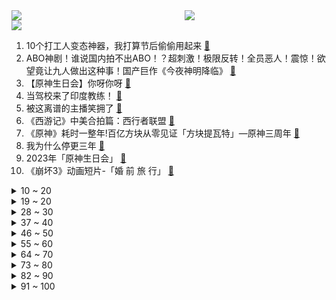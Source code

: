 <div >
	<a style="float:left;width:55%;" href = "https://github.com/anuraghazra/github-readme-stats">
	 <img src = "https://github-readme-stats.vercel.app/api?username=iuuuuuaena&theme=buefy&show_icons=true"/>
	</a>
	<a  style="float:right;width:45%" href = "https://github.com/anuraghazra/github-readme-stats">
	 <img  src="https://github-readme-stats.vercel.app/api/top-langs/?username=anuraghazra&layout=compact"/>
	</a>
	</div>

[![](https://img.shields.io/badge/jxd-@jxdgogogo.xyz-yellowgreen.svg)](https://www.jxdgogogo.xyz)<br>
1. 10个打工人变态神器，我打算节后偷偷用起来 [:link:](//www.bilibili.com/video/BV1n84y1U7d7) <br>
2. ABO神剧！谁说国内拍不出ABO！？超刺激！极限反转！全员恶人！震惊！欲望竟让九人做出这种事！国产巨作《今夜神明降临》 [:link:](//www.bilibili.com/video/BV1M94y1Y7ZZ) <br>
3. 【原神生日会】你呀你呀 [:link:](//www.bilibili.com/video/BV1z8411y7Np) <br>
4. 当驾校来了印度教练！ [:link:](//www.bilibili.com/video/BV1tC4y1f7mc) <br>
5. 被这离谱的主播笑拥了 [:link:](//www.bilibili.com/video/BV1K8411C7EC) <br>
6. 《西游记》中美合拍篇：西行者联盟 [:link:](//www.bilibili.com/video/BV1sj41187CX) <br>
7. 《原神》耗时一整年!百亿方块从零见证「方块提瓦特」—原神三周年 [:link:](//www.bilibili.com/video/BV1Tz4y157DB) <br>
8. 我为什么停更三年 [:link:](//www.bilibili.com/video/BV1ru4y147fk) <br>
9. 2023年「原神生日会」 [:link:](//www.bilibili.com/video/BV1VH4y1U797) <br>
10. 《崩坏3》动画短片-「婚 前 旅 行」 [:link:](//www.bilibili.com/video/BV1tu411u7Qm) <br>
<details>
<summary>10 ~ 20</summary>

11. 挑战城市暴走10公里到小精灵家...【第三期】 [:link:](//www.bilibili.com/video/BV1wN411E7A9) <br>
12. 让十五个艺术家创作同一个题材的作品，能有多卷？ [:link:](//www.bilibili.com/video/BV1Ep4y1c74P) <br>
13. 《崩坏：星穹铁道》1.4版本「冬梦激醒」前瞻特别节目 [:link:](//www.bilibili.com/video/BV1XH4y1m7f2) <br>
14. 奥运会能加上这个吗 [:link:](//www.bilibili.com/video/BV1GF411U7ur) <br>
15. 教你拥有乖巧懂事的舍友 [:link:](//www.bilibili.com/video/BV1aw411m7ut) <br>
16. 中秋快乐~ 今晚月色会很美吧 [:link:](//www.bilibili.com/video/BV1GH4y1Z7yS) <br>
17. 都什么年代，谁还打传统白骨精？！！ [:link:](//www.bilibili.com/video/BV1cH4y1Z7HM) <br>
18. 究极难狗生存！当你开局只有「一格空间」!!？ [:link:](//www.bilibili.com/video/BV12r4y1f7L3) <br>
19. 因为拍了江西辣，竟然被政府请去喝茶？ [:link:](//www.bilibili.com/video/BV1484y1U7Qm) <br>
</details>
<details>
<summary>19 ~ 20</summary>

20. 骆驼都能烤，还有什么我烤不了的吗？ [:link:](//www.bilibili.com/video/BV1kF41117EX) <br>
21. 奇迹般的接棒！！！ [:link:](//www.bilibili.com/video/BV15p4y1c7y8) <br>
22. 天生淡漠者 但是经常被别人夸性格好 [:link:](//www.bilibili.com/video/BV1mu4y147vG) <br>
23. 看题！打错的收拾书包！ [:link:](//www.bilibili.com/video/BV1KN411E7WX) <br>
24. 中秋特供|| 西游宇宙的"听话听音"巅峰战，灌江口雇佣兵集团"听调不听宣"的真实内涵 [:link:](//www.bilibili.com/video/BV1p84y1U7rR) <br>
25. 当我发现妈妈竟然是16W粉丝的网红…. [:link:](//www.bilibili.com/video/BV12w411Y7KE) <br>
26. 胃口不好，就吃一根面 [:link:](//www.bilibili.com/video/BV1a34y1G7M7) <br>
27. 3D恐惧！这是缠绕水草？ [:link:](//www.bilibili.com/video/BV1Xj411t7Bs) <br>
28. 重生之我是乐园总裁 [:link:](//www.bilibili.com/video/BV1WH4y1U7Ro) <br>
</details>
<details>
<summary>28 ~ 30</summary>

29. 请补充狗狗部分。 [:link:](//www.bilibili.com/video/BV1Uu4y147uo) <br>
30. 【原神生日会】Light in abyss 深渊光辉 [:link:](//www.bilibili.com/video/BV1nC4y1f74C) <br>
31. 画画如此的简单，你还学不会？ [:link:](//www.bilibili.com/video/BV1PP41187KW) <br>
32. 梦回十六岁！ [:link:](//www.bilibili.com/video/BV1d84y1U7J9) <br>
33. 为我好和胃好只能选择一个 [:link:](//www.bilibili.com/video/BV1xV411w7K9) <br>
34. 小猫咪们虽然没那么自由，但是它们是幸福的 [:link:](//www.bilibili.com/video/BV1Cu4y147C1) <br>
35. 新世纪夹子战士—初号机、二号机抵达战场 [:link:](//www.bilibili.com/video/BV1hh4y1h774) <br>
36. 黄 家 骑 士 [:link:](//www.bilibili.com/video/BV1Kw411e7En) <br>
37. 国庆，宜团圆！这部《中国台湾地理》送给你【4K】 [:link:](//www.bilibili.com/video/BV1CC4y157Gg) <br>
</details>
<details>
<summary>37 ~ 40</summary>

38. 【猛兽派对】好好好～你这么玩是吧？ [:link:](//www.bilibili.com/video/BV1LN4y1f7BX) <br>
39. 本来挺喜欢米老鼠的... [:link:](//www.bilibili.com/video/BV1Rz4y137HW) <br>
40. 【影史上100个关于花的镜头】“那就祝你有数不尽的鲜花和浪漫吧” [:link:](//www.bilibili.com/video/BV1e841117RD) <br>
41. 【罗翔】又是一年中秋夜，人生何处寻圆满 [:link:](//www.bilibili.com/video/BV1j841117RG) <br>
42. 卧底十年他不愿再做坏人，可置身无间地狱又怎能解脱，高分经典港片《无间道》 [:link:](//www.bilibili.com/video/BV15V411w7gE) <br>
43. 探秘迪拜头等舱自助！2000元4小时！都吃些什么？ [:link:](//www.bilibili.com/video/BV1zF41117dz) <br>
44. 华为能挡子弹！Mate X5 折叠屏抗冲击 抗刮 防水暴力测试 [:link:](//www.bilibili.com/video/BV1Em4y1V7ez) <br>
45. 太可怕了！动捕演员走几步就性情大变？【曦曦鱼】 [:link:](//www.bilibili.com/video/BV1tw41117oB) <br>
46. 当你总认为你做的够好时 [:link:](//www.bilibili.com/video/BV1m94y1a7Qs) <br>
</details>
<details>
<summary>46 ~ 50</summary>

47. 善良且正义的枫丹审判官，那维莱特的背景故事 [:link:](//www.bilibili.com/video/BV1p94y1Y79H) <br>
48. 终于可以好好睡觉了。 [:link:](//www.bilibili.com/video/BV1UH4y1o7GH) <br>
49. 当 代 青 年 时 长 现 状 [:link:](//www.bilibili.com/video/BV1oz4y137bm) <br>
50. 能吃天地万物的猪！我爸带我出诊，长见识了 [:link:](//www.bilibili.com/video/BV16j411t74j) <br>
51. 【巨石强森】偶遇粉丝的日常 [:link:](//www.bilibili.com/video/BV1ap4y1c7vC) <br>
52. 【原神HoYoFair】时代… 变了？ [:link:](//www.bilibili.com/video/BV1Uh4y1A7Um) <br>
53. 在世界尽头的冰岛，寻找世界上最孤独的房子！ 4K HDR [:link:](//www.bilibili.com/video/BV1Tw411e7Mq) <br>
54. 在律师朋友面前疯狂违法，会不会把他逼疯？ [:link:](//www.bilibili.com/video/BV1Mw411e76R) <br>
55. 《崩坏：星穹铁道》符玄角色手书「命途」 [:link:](//www.bilibili.com/video/BV1Rz4y1375m) <br>
</details>
<details>
<summary>55 ~ 60</summary>

56. 我问投资人老爸：工资低是因为不努力吗 [:link:](//www.bilibili.com/video/BV1bV411w7um) <br>
57. 服务好每一个爱窥屏的陌生人 [:link:](//www.bilibili.com/video/BV1qu4y167Vm) <br>
58. 威胁你！ [:link:](//www.bilibili.com/video/BV1Wh4y1h7jd) <br>
59. 郭京飞 我的精神导师 [:link:](//www.bilibili.com/video/BV1wV411F7qn) <br>
60. 这也太土豪了吧 [:link:](//www.bilibili.com/video/BV1DV411c7wC) <br>
61. 潮男在元梦之星改造兄弟！ [:link:](//www.bilibili.com/video/BV1ju411u7o2) <br>
62. 【相对论】龙兽医儿子上线：“我给我爸拍视频” [:link:](//www.bilibili.com/video/BV1iH4y1U7q9) <br>
63. 【原神小剧场】水神审判四神 [:link:](//www.bilibili.com/video/BV1A841117Ny) <br>
64. 你说你惹我干嘛？！哪一期让你印象深刻？！ [:link:](//www.bilibili.com/video/BV1934y1A7tc) <br>
</details>
<details>
<summary>64 ~ 70</summary>

65. 非物质文化遗产  制作鱼露 [:link:](//www.bilibili.com/video/BV1fj411y7X2) <br>
66. 【摩斯神探】超燃动作，女战神为父复仇，独自一人掀翻黑势力！ [:link:](//www.bilibili.com/video/BV1kC4y157rV) <br>
67. “妈妈，我遇见了心软的神”，变形计中最幸运的小女孩！看完爆哭 [:link:](//www.bilibili.com/video/BV1A841117ar) <br>
68. 【密码的馒头】中秋快乐五人馒头吃一个 [:link:](//www.bilibili.com/video/BV1Vw4111772) <br>
69. 【散人】锈湖新作解谜《地铁繁花》 穿越时空的车站 [:link:](//www.bilibili.com/video/BV17w411m79B) <br>
70. 双 标 人 生 [:link:](//www.bilibili.com/video/BV1S8411y7TN) <br>
71. 风抓不住，幸福靠自己争取 [:link:](//www.bilibili.com/video/BV1Gw411Y72g) <br>
72. 女装达摩上线正式服了，这一拳谁顶得住 [:link:](//www.bilibili.com/video/BV15u411u7uY) <br>
73. 《最抽象的一集！！》 [:link:](//www.bilibili.com/video/BV1PV411F7q8) <br>
</details>
<details>
<summary>73 ~ 80</summary>

74. 我开个夜车还能撞鬼不成？ [:link:](//www.bilibili.com/video/BV1Gw41117HB) <br>
75. 原子弹之父，为什么反对制造氢弹？奥本海默与泰勒的世纪之争【历史调研室42】 [:link:](//www.bilibili.com/video/BV18u411u7Ry) <br>
76. 听说你们这里招卷王 [:link:](//www.bilibili.com/video/BV1Bm4y1G7TR) <br>
77. 【渚薰】彼岸安。 [:link:](//www.bilibili.com/video/BV1xH4y1m7yr) <br>
78. 2023 崩坏3同人生日会 「琪亚娜的七周年绮遇」 [:link:](//www.bilibili.com/video/BV1nh4y1h7Ky) <br>
79. 《原神》提瓦特冒险纪念视频：旅行三周年手札 [:link:](//www.bilibili.com/video/BV1iu4y167di) <br>
80. 【崩坏3生日会】七年回忆，化作温暖的团子大家族 [:link:](//www.bilibili.com/video/BV1tr4y1f7p2) <br>
81. 【原神一条龙全收集】黎翡区+研究院区(成就数243)枫丹4.1/宝箱/神瞳/金属盒/摩拉堆/神秘的矿石/ 聚能式机芯元件/水之印/探索度/路线规划/原神4.1 [:link:](//www.bilibili.com/video/BV16z4y137cn) <br>
82. 无法接受室友的生理遗留 [:link:](//www.bilibili.com/video/BV1Pw411e7Zo) <br>
</details>
<details>
<summary>82 ~ 90</summary>

83. 为了变成吉祥物，我黑化了...... [:link:](//www.bilibili.com/video/BV16w41117f2) <br>
84. 这个挑战真的很难完成！一大坨肥肉下饭！ [:link:](//www.bilibili.com/video/BV1N34y1P7jQ) <br>
85. “我真是没用！只为您抢到了二等座！“【高情商神回复】 [:link:](//www.bilibili.com/video/BV1BF41117Z7) <br>
86. “b王”驾到，通通闪开 [:link:](//www.bilibili.com/video/BV1MN4y1f73D) <br>
87. 花90天烤一块肉，你说该卖多少钱？ [:link:](//www.bilibili.com/video/BV1Ak4y1F7C4) <br>
88. 【荣耀梯度排行56】永远不要和版本抗衡！ [:link:](//www.bilibili.com/video/BV1zu4y147tM) <br>
89. 华为Mate60 Pro体验：用起来表现如何？ [:link:](//www.bilibili.com/video/BV1Uu4y1473R) <br>
90. 爱上骷髅是什么感觉，爱情电影就该这么拍，从前车马很慢，书信很远，一生只够爱一个人 [:link:](//www.bilibili.com/video/BV1wV411w7JE) <br>
91. 史上最感人游戏彩蛋！53岁母亲感动游戏官方，最终与去世孩子在游戏中相见！ [:link:](//www.bilibili.com/video/BV1Ej41187Nx) <br>
</details>
<details>
<summary>91 ~ 100</summary>

92. 还要陪你继续旅行！你不会腻吧？【原宝3周年快乐】 [:link:](//www.bilibili.com/video/BV1mz4y1V7B6) <br>
93. 又是一年守舍人！！ [:link:](//www.bilibili.com/video/BV1YV411w7E5) <br>
94. 【李若彤】来天津体验大姨盘头，被大姨认成“刘若彤”？ [:link:](//www.bilibili.com/video/BV1Mz4y1G76i) <br>
95. 【花玲】月下浪漫（月下原创曲） [:link:](//www.bilibili.com/video/BV1ck4y1F7qE) <br>
96. 挑战题材尺度！关于《坚如磐石》可以透露的一切！【有备而来】02 [:link:](//www.bilibili.com/video/BV1aC4y1f7Lx) <br>
97. 大人，时代没变...只是我遥遥领先！ [:link:](//www.bilibili.com/video/BV1ah4y1h77J) <br>
98. 爷爷让孙子去讨债，却被骂了祖宗十八代！ [:link:](//www.bilibili.com/video/BV1pV411w7sZ) <br>
99. 终于找到4K原版了！ [:link:](//www.bilibili.com/video/BV16u411u7M4) <br>
100. 【史君】乾隆亲自耕地，不料耕牛突然流泪下跪，文武百官吓得直冒冷汗！ [:link:](//www.bilibili.com/video/BV1jF411U7tk) <br>
</details>
